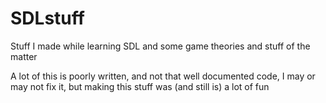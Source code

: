 # SDLstuff
Stuff I made while learning SDL and some game theories and stuff of the matter

A lot of this is poorly written, and not that well documented code, I may or may not fix it, but making this stuff was (and still is) a lot of fun

